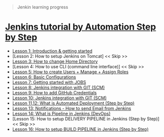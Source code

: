 > Jenkin learning progress

# [Jenkins tutorial by Automation Step by Step](https://www.youtube.com/watch?v=89yWXXIOisk&list=PLhW3qG5bs-L_ZCOA4zNPSoGbnVQ-rp_dG&ab_channel=AutomationStepbyStep)
- [Lesson 1: Introduction & getting started](lesson-01.md)
- [Lesson 2: How to setup Jenkins on Tomcat] << Skip >>
- [Lesson 3: How to change Home Directory](lesson-03.md)
- [Lesson 4: How to use CLI (command line interface)] << Skip >>
- [Lesson 5: How to create Users + Manage + Assign Roles](lesson-05.md)
- [Lesson 6: Basic Configurations](lesson-06.md)
- [Lesson 7: Getting started with JOBS](lesson-07.md)
- [Lesson 8: Jenkins integration with GIT (SCM)](lesson-08.md)
- [Lesson 9: How to add GitHub Credentials](lesson-09.md)
- [Lesson 10: Jenkins integration with GIT (SCM)](lesson-10.md)
- [Lesson 11,12: What is Automated Deployment (Step by Step)](lesson-11.md)
- [Lesson 13: Notifications - How to send Email from Jenkins](lesson-13.md)
- [Lesson 14: What is Pipeline in Jenkins (DevOps)](lesson-14.md)
- [Lesson 15: How to setup DELIVERY PIPELINE in Jenkins (Step by Step)] << Skip >>
- [Lesson 16: How to setup BUILD PIPELINE in Jenkins (Step by Step)](lesson-16.md)